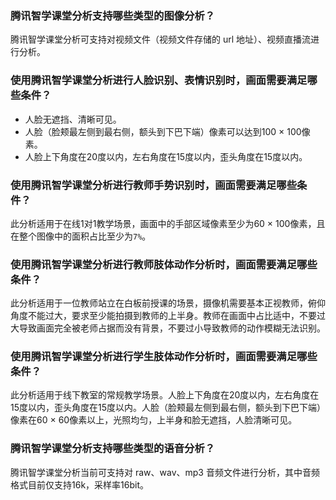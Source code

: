 
### 腾讯智学课堂分析支持哪些类型的图像分析？
腾讯智学课堂分析可支持对视频文件（视频文件存储的 url 地址）、视频直播流进行分析。

### 使用腾讯智学课堂分析进行人脸识别、表情识别时，画面需要满足哪些条件？
- 人脸无遮挡、清晰可见。
- 人脸（脸颊最左侧到最右侧，额头到下巴下端）像素可以达到100 × 100像素。
- 人脸上下角度在20度以内，左右角度在15度以内，歪头角度在15度以内。

### 使用腾讯智学课堂分析进行教师手势识别时，画面需要满足哪些条件？
此分析适用于在线1对1教学场景，画面中的手部区域像素至少为60 × 100像素，且在整个图像中的面积占比至少为`7%`。

### 使用腾讯智学课堂分析进行教师肢体动作分析时，画面需要满足哪些条件？
此分析适用于一位教师站立在白板前授课的场景，摄像机需要基本正视教师，俯仰角度不能过大，要求至少能拍摄到教师的上半身。教师在画面中占比适中，不要过大导致画面完全被老师占据而没有背景，不要过小导致教师的动作模糊无法识别。

### 使用腾讯智学课堂分析进行学生肢体动作分析时，画面需要满足哪些条件？
此分析适用于线下教室的常规教学场景。人脸上下角度在20度以内，左右角度在15度以内，歪头角度在15度以内。人脸（脸颊最左侧到最右侧，额头到下巴下端）像素在60 × 60像素以上，光照均匀，上半身和脸无遮挡，人脸清晰可见。

### 腾讯智学课堂分析支持哪些类型的语音分析？
腾讯智学课堂分析当前可支持对 raw、wav、mp3 音频文件进行分析，其中音频格式目前仅支持16k，采样率16bit。


